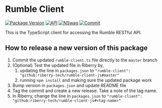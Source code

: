 # Rumble Client

[![Package Version](https://img.shields.io/badge/Version-1.1.1-green.svg)]()
[![API](https://img.shields.io/badge/API%20Version-1.11.1-green.svg)]()
[![NSwag](https://img.shields.io/badge/NSwag-13.8.2.0-green.svg)]()
[![Commit](https://img.shields.io/badge/Commit%20ID-e6d80a5-green.svg)]()

This is the TypeScript client for accessing the Rumble RESTful API.

## How to release a new version of this package

1. Commit the updated `rumble-client.ts` file directly to the `master` branch
2. (Optional) Test the updated file in Riberry by,
    1. updating the line in `packages.json`  to `"rumble-client": "github:riberry-tech/rumble-client-js#master"`
    2. running `npm install` and making sure the updated package work
3. Bump version in `packages.json` and update README file
4. Tag the commit and create a new release. Take a note of the tag name.
5. In Riberry, change the line in `packages.json`  to `"rumble-client": "github:riberry-tech/rumble-client-js#<tag-name>"`
